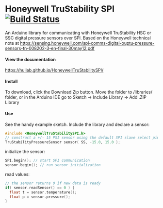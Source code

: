 # Honeywell TruStability SPI [![Build Status](https://travis-ci.org/huilab/HoneywellTruStabilitySPI.svg?branch=master)](https://travis-ci.org/huilab/HoneywellTruStabilitySPI)
An Arduino library for communicating with Honeywell TruStability HSC or SSC digital pressure sensors over SPI.
Based on the Honeywell technical note at https://sensing.honeywell.com/spi-comms-digital-ouptu-pressure-sensors-tn-008202-3-en-final-30may12.pdf
#### View the documentation
https://huilab.github.io/HoneywellTruStabilitySPI/
#### Install
To download, click the Download Zip button. Move the folder to <arduinosketchfolder>/libraries/ folder, or in the Arduino IDE go to Sketch -> Include Library -> Add .ZIP Library
#### Use
See the handy example sketch. Include the library and declare a sensor:
```C
#include <HoneywellTruStabilitySPI.h>
// construct a +/- 15 PSI sensor using the default SPI slave select pin (SS)
TruStabilityPressureSensor sensor( SS, -15.0, 15.0 );
```
initialize the sensor:
```C
SPI.begin(); // start SPI communication
sensor.begin(); // run sensor initialization
```
read values:
```C
// the sensor returns 0 if new data is ready
if( sensor.readSensor() == 0 ) {
  float t = sensor.temperature();
  float p = sensor.pressure();
}
```
